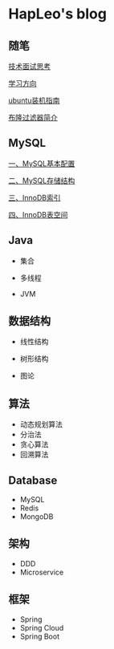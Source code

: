 # HapLeo's blog 
## 随笔

[技术面试思考](随笔/技术面试思考.md)

[学习方向](随笔/学习方向.md)

[ubuntu装机指南](linux/ubuntu装机指南.md)

[布隆过滤器简介](redis/布隆过滤器简介.md)

## MySQL

[一、MySQL基本配置](mysql/读书笔记/MySQL基本配置.md)

[二、MySQL存储结构](mysql/读书笔记/MySQL存储结构.md)

[三、InnoDB索引](mysql/读书笔记/InnoDB索引.md)

[四、InnoDB表空间](mysql/读书笔记/InnoDB表空间.md)

## Java

- 集合
- 多线程

- JVM

## 数据结构

- 线性结构

- 树形结构

- 图论

## 算法
- 动态规划算法
- 分治法
- 贪心算法
- 回溯算法

## Database

- MySQL
- Redis
- MongoDB

## 架构

- DDD
- Microservice

## 框架
- Spring
- Spring Cloud
- Spring Boot 
